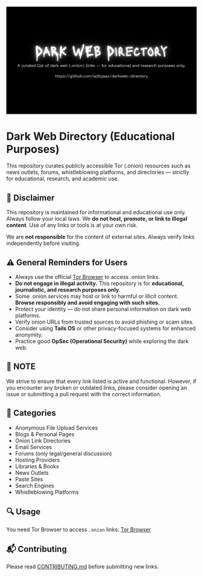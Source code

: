 ![Dark Web Directory Banner Image](./banner.png)

# Dark Web Directory (Educational Purposes)

This repository curates publicly accessible Tor (.onion) resources such as news outlets, forums, whistleblowing platforms, and directories — strictly for educational, research, and academic use.

## 📌 Disclaimer
This repository is maintained for informational and educational use only. Always follow your local laws. We **do not host, promote, or link to illegal content**. Use of any links or tools is at your own risk.

We are **not responsible** for the content of external sites. Always verify links independently before visiting.

## ⚠️ General Reminders for Users

- Always use the official [Tor Browser](https://www.torproject.org/) to access .onion links.
- **Do not engage in illegal activity.** This repository is for **educational, journalistic, and research purposes only**.
- Some .onion services may host or link to harmful or illicit content. **Browse responsibly and avoid engaging with such sites.**
- Protect your identity — do not share personal information on dark web platforms.
- Verify onion URLs from trusted sources to avoid phishing or scam sites.
- Consider using **Tails OS** or other privacy-focused systems for enhanced anonymity.
- Practice good **OpSec (Operational Security)** while exploring the dark web.

## 📝 NOTE
We strive to ensure that every link listed is active and functional. However, if you encounter any broken or outdated links, please consider opening an issue or submitting a pull request with the correct information.

## 📁 Categories
- Anonymous File Upload Services
- Blogs & Personal Pages
- Onion Link Directories
- Email Services
- Forums (only legal/general discussion)
- Hosting Providers
- Libraries & Books
- News Outlets
- Paste Sites 
- Search Engines
- Whistleblowing Platforms

## 🔍 Usage
You need Tor Browser to access `.onion` links: [Tor Browser](https://www.torproject.org/download/)

## 📬 Contributing
Please read [CONTRIBUTING.md](./CONTRIBUTING.md) before submitting new links.
